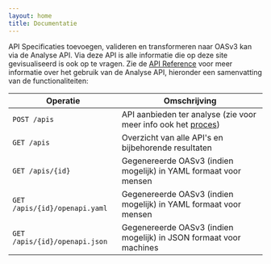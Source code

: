 ```yaml
---
layout: home
title: Documentatie
---
```


API Specificaties toevoegen, valideren en transformeren naar OASv3 kan via de Analyse API. Via deze API is alle informatie die op deze site gevisualiseerd is ook op te vragen. Zie de [API Reference](https://rebilly.github.io/ReDoc/?url=https://geonovum.github.io/oas-verkenning/assets/openapi.yaml&nocors) voor meer informatie over het gebruik van de Analyse API, hieronder een samenvatting van de functionaliteiten:

|Operatie|Omschrijving|
|-|-|
|`POST /apis`|API aanbieden ter analyse (zie voor meer info ook het [proces](proces.html))|
|`GET /apis`|Overzicht van alle API's en bijbehorende resultaten|
|`GET /apis/{id}`|Gegenereerde OASv3 (indien mogelijk) in YAML formaat voor mensen|
|`GET /apis/{id}/openapi.yaml`|Gegenereerde OASv3 (indien mogelijk) in YAML formaat voor mensen|
|`GET /apis/{id}/openapi.json`|Gegenereerde OASv3 (indien mogelijk) in JSON formaat voor machines|